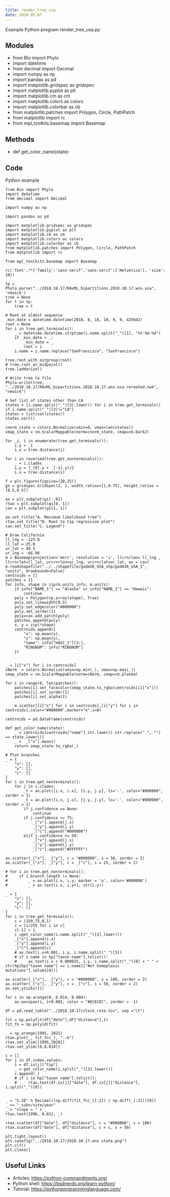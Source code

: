 ```yaml
---
title: render_tree_usa
date: 2020-05-07
---
```

Example Python program render_tree_usa.py

## Modules

* from Bio import Phylo
* import datetime
* from decimal import Decimal
* import numpy as np
* import pandas as pd
* import matplotlib.gridspec as gridspec
* import matplotlib.pyplot as plt
* import matplotlib.cm as cm
* import matplotlib.colors as colors
* import matplotlib.colorbar as cb
* from matplotlib.patches import Polygon, Circle, PathPatch
* from matplotlib import rc
* from mpl_toolkits.basemap import Basemap

## Methods

* def get_color_name(state):

## Code

Python example

    from Bio import Phylo
    import datetime
    from decimal import Decimal
    
    import numpy as np
    
    import pandas as pd
    
    import matplotlib.gridspec as gridspec
    import matplotlib.pyplot as plt
    import matplotlib.cm as cm
    import matplotlib.colors as colors
    import matplotlib.colorbar as cb
    from matplotlib.patches import Polygon, Circle, PathPatch
    from matplotlib import rc
    
    from mpl_toolkits.basemap import Basemap
    
    rc('font',**{'family':'sans-serif','sans-serif':['Helvetica'], 'size': 18})
    
    tp = Phylo.parse("../2018.10.17/RAxML_bipartitions.2018.10.17.wnv.usa", 'newick')
    tree = None
    for t in tp:
        tree = t
    
    # Root at oldest sequence
    _min_date = datetime.datetime(2018, 8, 18, 10, 9, 9, 425642)
    root = None
    for i in tree.get_terminals():
        _ = datetime.datetime.strptime(i.name.split("_")[1], "%Y-%m-%d")
        if _min_date > _:
            _min_date = _
            root = i
        i.name = i.name.replace("SanFransisco", "SanFrancisco")
    
    tree.root_with_outgroup(root)
    # tree.root_at_midpoint()
    tree.ladderize()
    
    # Write tree to file
    Phylo.write(tree, "../2018.10.17/RAxML_bipartitions.2018.10.17.wnv.usa.rerooted.nwk", "newick")
    
    # Get list of states other than CA
    states = [i.name.split("_")[3].lower() for i in tree.get_terminals() if i.name.split("_")[3]!="CA"]
    states = list(set(states))
    states.sort()
    
    cnorm_state = colors.Normalize(vmin=0, vmax=len(states))
    smap_state = cm.ScalarMappable(norm=cnorm_state, cmap=cm.Dark2)
    
    for _i, i in enumerate(tree.get_terminals()):
        i.y = _i
        i.x = tree.distance(i)
    
    for i in reversed(tree.get_nonterminals()):
        _ = i.clades
        i.y = (_[0].y + _[-1].y)/2
        i.x = tree.distance(i)
    
    f = plt.figure(figsize=(20,25))
    gs = gridspec.GridSpec(2, 2, width_ratios=[1,0.75], height_ratios = [0.5,0.5])
    
    ax = plt.subplot(gs[:,0])
    rtax = plt.subplot(gs[0, 1])
    cax = plt.subplot(gs[1, 1])
    
    ax.set_title("A. Maximum likelihood tree")
    rtax.set_title("B. Root to tip regression plot")
    cax.set_title("C. Legend")
    
    # Draw California
    ll_lng = -125.0
    ll_lat = 25.0
    ur_lat = 49.5
    ur_lng = -66.96
    m = Basemap(projection='merc', resolution = 'i', llcrnrlon= ll_lng , llcrnrlat=ll_lat, urcrnrlon=ur_lng, urcrnrlat=ur_lat, ax = cax)
    m.readshapefile("../../shapefile/gadm36_USA_shp/gadm36_USA_1", "units", drawbounds=False)
    centroids = []
    patches = []
    for info, shape in zip(m.units_info, m.units):
        if info["NAME_1"] == "Alaska" or info["NAME_1"] == "Hawaii":
            continue
        poly = Polygon(np.array(shape), True)
        poly.set_linewidth(0.5)
        poly.set_edgecolor("#000000")    
        poly.set_zorder(1)
        poly=cax.add_patch(poly)
        patches.append(poly)
        x, y = zip(*shape)
        centroids.append({
            "x": np.mean(x),
            "y": np.mean(y),
            "name": info["HASC_1"][3:],
            "RINGNUM": info["RINGNUM"]
        })
    
    
    _ = [i["x"] for i in centroids]
    cNorm  = colors.Normalize(vmin=np.min(_), vmax=np.max(_))
    smap_state = cm.ScalarMappable(norm=cNorm, cmap=cm.plasma)
    
    for i in range(0, len(patches)):
        patches[i].set_facecolor(smap_state.to_rgba(centroids[i]["x"]))
        patches[i].set_zorder(1)
        patches[i].set_alpha(1)
    
        m.scatter([i["x"] for i in centroids],[i["y"] for i in centroids],color="#000000",marker="o",s=0)
    
    centroids = pd.DataFrame(centroids)
    
    def get_color_name(state):
        _ = centroids[centroids["name"].str.lower().str.replace(" ", "") == state.lower()]
        _ =  _["x"].mean()
        return smap_state.to_rgba(_)
    
    # Plot branches
    _ = {
        "x": [],
        "y": [],
        "c": []
    }
    for i in tree.get_nonterminals():
        for j in i.clades:
            _t = ax.plot([i.x, i.x], [i.y, j.y], ls='-', color="#000000", zorder = 1)
            _t = ax.plot([i.x, j.x], [j.y, j.y], ls='-', color="#000000", zorder = 1)
            if j.confidence == None:
                continue
            if j.confidence >= 75:
                _["x"].append(j.x)
                _["y"].append(j.y)
                _["c"].append("#000000")
            elif j.confidence >= 50:
                _["x"].append(j.x)
                _["y"].append(j.y)
                _["c"].append("#FFFFFF")
    
    ax.scatter(_["x"], _["y"], c = "#000000", s = 50, zorder = 2)
    ax.scatter(_["x"], _["y"], c = _["c"], s = 25, zorder = 2)
    
    # for i in tree.get_nonterminals():
    #     if i.branch_length != None:
    #         _ = ax.plot(i.x, i.y, marker = 'o', color='#000000')
    #         _ = ax.text(i.x, i.y+1, str(i.y))
    
    _ = {
        "x": [],
        "y": [],
        "c": []
    }
    for i in tree.get_terminals():
        c = (150,75,0,1)
        c = [i/255 for i in c]
        c[-1] = 1
        c =get_color_name(i.name.split("_")[3].lower())
        _["x"].append(i.x)
        _["y"].append(i.y)
        _["c"].append(c)
        # ax.text(i.x+0.001, i.y, i.name.split("_")[3])
        # if i.name in hp["taxon name"].tolist():
        #     ax.text(i.x + 0.000025, i.y, i.name.split("_")[0] + " " + str(hp[hp["taxon name"] == i.name]["#of homoplasic mutations"].values[0]))
    
    ax.scatter(_["x"], _["y"], c = "#000000", s = 100, zorder = 2)
    ax.scatter(_["x"], _["y"], c = _["c"], s = 50, zorder = 2)
    ax.set_yticks([])
    
    for i in np.arange(0, 0.014, 0.004):
        ax.axvspan(i, i+0.002, color = "#ECECEC", zorder = -1)
    
    df = pd.read_table("../2018.10.17/clock_rate.tsv", sep ="\t")
    
    fit = np.polyfit(df["date"],df["distance"],1)
    fit_fn = np.poly1d(fit)
    
    _ = np.arange(1995, 2021)
    rtax.plot(_, fit_fn(_), "--k")
    rtax.set_xlim([1995,2020])
    rtax.set_ylim([0,0.014])
    
    c = []
    for j in df.index.values:
        i = df.ix[j]["tip"]
        _ = get_color_name(i.split("_")[3].lower())
        c.append(_)
        # if i in hp["taxon name"].tolist():
        #     rtax.text(df.ix[j]["date"], df.ix[j]["distance"], i.split("_")[0])
    
    
    _ = "%.2E" % Decimal((np.diff(fit_fn(_)[:2]) / np.diff(_[:2]))[0])
    _ += " subs/site/year"
    _ = "slope = " + _
    rtax.text(1996, 0.012, _)
    
    rtax.scatter(df["date"], df["distance"], c = "#000000", s = 100)
    rtax.scatter(df["date"], df["distance"], c = c, s = 50)
    
    plt.tight_layout()
    plt.savefig("../2018.10.17/2018.10.17.wnv.state.png")
    plt.clf()
    plt.close()
    

## Useful Links

- Articles: https://python-commandments.org/
- Python shell: https://bsdnerds.org/learn-python/
- Tutorial: https://pythonprogramminglanguage.com/
